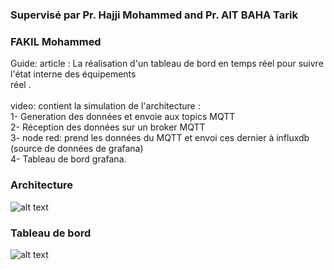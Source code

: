#  
### Supervisé par Pr. Hajji Mohammed and Pr. AIT BAHA Tarik
### FAKIL Mohammed

Guide:
article : La réalisation d'un tableau de bord en temps réel pour suivre l'état interne des équipements</br>
 réel .</br></br>
video: contient la simulation de l'architecture :</br>
1- Generation des données et envoie aux topics MQTT</br>
2-  Réception des données sur un broker MQTT</br>
3- node red: prend les données du MQTT et envoi ces dernier à influxdb</br>
(source de données de grafana)</br>
4- Tableau de bord grafana.</br>

### Architecture
![alt text](https://github.com/CRMEF-SM/project-dataviz-project/blob/main/architecture.png)

### Tableau de bord

![alt text](https://github.com/CRMEF-SM/project-dataviz-project/blob/main/dashboard.jpeg)
